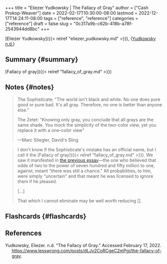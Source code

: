 +++
title = "Eliezer Yudkowsky | The Fallacy of Gray"
author = ["Cash Prokop-Weaver"]
date = 2022-02-17T10:30:00-08:00
lastmod = 2022-12-17T14:24:11-08:00
tags = ["reference", "reference"]
categories = ["reference"]
draft = false
slug = "0c317a9b-c62b-418b-a78f-2543944dd8bc"
+++

[Eliezer Yudkowsky]({{< relref "eliezer_yudkowsky.md" >}}), (<a href="#citeproc_bib_item_1">Yudkowsky n.d.</a>)


## Summary {#summary}

[Fallacy of gray]({{< relref "fallacy_of_gray.md" >}})


## Notes {#notes}

> The Sophisticate: "The world isn't black and white. No one does pure good or pure bad. It's all gray. Therefore, no one is better than anyone else."
>
> The Zetet: "Knowing only gray, you conclude that all grays are the same shade. You mock the simplicity of the two-color view, yet you replace it with a one-color view"
>
> —Marc Stiegler, David's Sling

<!--quoteend-->

> I don't know if the Sophisticate's mistake has an official name, but I call it the [Fallacy of gray]({{< relref "fallacy_of_gray.md" >}}). We saw it manifested in [the previous essay](https://www.lesswrong.com/s/FrqfoG3LJeCZs96Ym/p/q7Me34xvSG3Wm97As)—the one who believed that odds of two to the power of seven hundred and fifty million to one, against, meant "there was still a chance." All probabilities, to him, were simply "uncertain" and that meant he was licensed to ignore them if he pleased.
>
> [...]
>
> That which I cannot eliminate may be well worth reducing [].


## Flashcards {#flashcards}

## References

<style>.csl-entry{text-indent: -1.5em; margin-left: 1.5em;}</style><div class="csl-bib-body">
  <div class="csl-entry"><a id="citeproc_bib_item_1"></a>Yudkowsky, Eliezer. n.d. “The Fallacy of Gray.” Accessed February 17, 2022. <a href="https://www.lesswrong.com/posts/dLJv2CoRCgeC2mPgj/the-fallacy-of-gray">https://www.lesswrong.com/posts/dLJv2CoRCgeC2mPgj/the-fallacy-of-gray</a>.</div>
</div>
